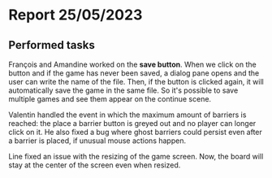 # Report 25/05/2023

## Performed tasks

François and Amandine worked on the __save button__. When we click on the button and if the game has never been saved, a dialog pane opens and the user can write the name of the file. Then, if the button is clicked again, it will automatically save the game in the same file. So it's possible to save multiple games and see them appear on the continue scene.

Valentin handled the event in which the maximum amount of barriers is reached: the place a barrier button is greyed out and no player can longer click on it. He also fixed a bug where ghost barriers could persist even after a barrier is placed, if unusual mouse actions happen.

Line fixed an issue with the resizing of the game screen. Now, the board will stay at the center of the screen even when resized.
